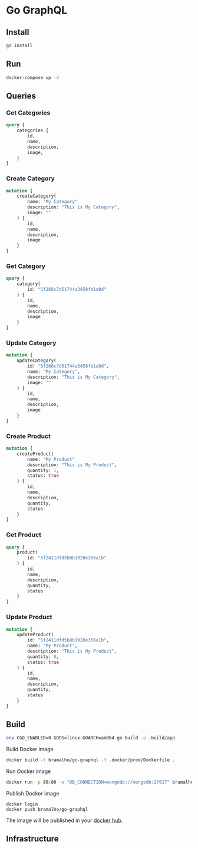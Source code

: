 # Go GraphQL

## Install

```bash
go install
```

## Run

```bash
docker-compose up -d
```

## Queries

### Get Categories

```graphql
query {
  	categories {
    	id,
        name,
        description,
        image,
  	}
}
```

### Create Category

```graphql
mutation {
    createCategory(
        name: "My Category"
        description: "This is My Category",
        image: ""
    ) {
        id,
        name,
        description,
        image
    }
}
```

### Get Category

```graphql
query {
    category(
        id: "5f266c7d51744a3458fb1a9d"
    ) {
        id,
        name,
        description,
        image
    }
}
```

### Update Category

```graphql
mutation {
    updateCategory(
        id: "5f266c7d51744a3458fb1a9d",
        name: "My Category",
        description: "This is My Category",
        image: ""
    ) {
        id,
        name,
        description,
        image
    }
}
```

### Create Product

```graphql
mutation {
    createProduct(
        name: "My Product"
        description: "This is My Product",
        quantity: 1,
        status: true
    ) {
        id,
        name,
        description,
        quantity,
        status
    }
}
```

### Get Product

```graphql
query {
    product(
        id: "5f2411dfd5b8b1928e356a1b"
    ) {
        id,
        name,
        description,
        quantity,
        status
    }
}
```

### Update Product

```graphql
mutation {
    updateProduct(
      	id: "5f2411dfd5b8b1928e356a1b",
        name: "My Product",
        description: "This is My Product",
        quantity: 0,
        status: true
    ) {
        id,
        name,
        description,
        quantity,
        status
    }
}
```

## Build

```bash
env CGO_ENABLED=0 GOOS=linux GOARCH=amd64 go build -o .build/app
```

Build Docker image

```bash
docker build -t bramalho/go-graphql -f .docker/prod/Dockerfile .
```

Run Docker image

```bash
docker run -p 80:80 -e "DB_CONNECTION=mongodb://mongodb:27017" bramalho/go-graphql
```

Publish Docker image

```basg
docker login
docker push bramalho/go-graphql
```

The image will be published in your [docker hub](https://hub.docker.com/r/bramalho/go-graphql).

## Infrastructure

